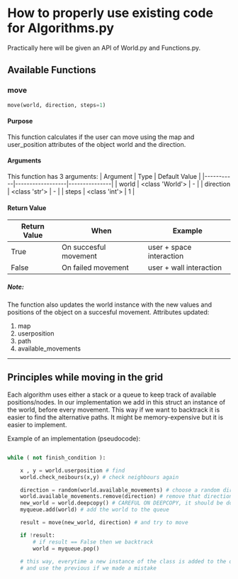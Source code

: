 # Ηow to properly use existing code for Algorithms.py

Practically here will be given an API of World.py and Functions.py.

## Available Functions

### move

```python
move(world, direction, steps=1)
```

#### Purpose

This function calculates if the user can move using the map and user_position attributes of the object world and the direction.

#### Arguments

This function has 3 arguments: 
| Argument  | Type             | Default Value |
|-----------|------------------|---------------|
| world     | <class 'World'>  | -             |
| direction | <class 'str'>    | -             |
| steps     | <class 'int'>    | 1             |

#### Return Value

| Return Value  | When                    | Example                  |
|---------------|-------------------------|--------------------------|
| True          | On succesful movement   | user + space interaction |
| False         | On failed movement      | user + wall interaction  |

##### Note:

The function also updates the world instance with the new values and positions of the object on a succesful movement.
Attributes updated:
1. map
2. userposition
3. path
4. available_movements

___

## Principles while moving in the grid

Each algorithm uses either a stack or a queue to keep track of available positions/nodes. 
In our implementation we add in this struct an instance of the world, before every movement. 
This way if we want to backtrack it is easier to find the alternative paths.
It might be memory-expensive but it is easier to implement.

Example of an implementation (pseudocode):

```python

while ( not finish_condition ):

    x , y = world.userposition # find 
    world.check_neibours(x,y) # check neighbours again

    direction = random(world.available_movements) # choose a random direction from available movements
    world.available_movements.remove(direction) # remove that direction from available movements
    new_world = world.deepcopy() # CAREFUL ON DEEPCOPY, it should be done this way
    myqueue.add(world) # add the world to the queue

    result = move(new_world, direction) # and try to move

    if !result:
        # if result == False then we backtrack
        world = myqueue.pop()
    
    # this way, everytime a new instance of the class is added to the queue.
    # and use the previous if we made a mistake
```